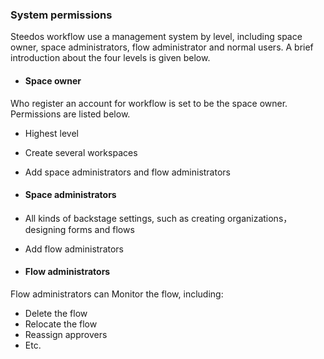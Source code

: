 ### System permissions
Steedos workflow use a management system by level, including space owner, space administrators, flow administrator and normal users. A brief introduction about the four levels is given below.
 - #### Space owner
 Who register an account for workflow is set to be the space owner. Permissions are listed below.
  - Highest level
  - Create several workspaces
  - Add space administrators and flow administrators
 
 - #### Space administrators
  - All kinds of backstage settings, such as creating organizations，designing forms and flows
  - Add flow administrators
 
 - #### Flow administrators
 Flow administrators can Monitor the flow, including:
  - Delete the flow
  - Relocate the flow
  - Reassign approvers
  - Etc.
